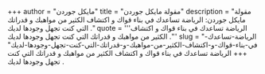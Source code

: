 +++
author = "مايكل جوردن"
title = "مقولة مايكل جوردن"
description = "مقولة مايكل جوردن: الرياضة تساعدك في بناء قواك و اكتشاف الكثير من مواهبك و قدراتك التي كنت تجهل وجودها لديك ."
quote = '''الرياضة تساعدك في بناء قواك و اكتشاف الكثير من مواهبك و قدراتك التي كنت تجهل وجودها لديك .'''
slug = "الرياضة-تساعدك-في-بناء-قواك-و-اكتشاف-الكثير-من-مواهبك-و-قدراتك-التي-كنت-تجهل-وجودها-لديك"
+++
الرياضة تساعدك في بناء قواك و اكتشاف الكثير من مواهبك و قدراتك التي كنت تجهل وجودها لديك .
